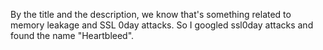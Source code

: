 By the title and the description, we know that's something related to memory leakage and SSL 0day
attacks. So I googled ssl0day attacks and found the name "Heartbleed".
